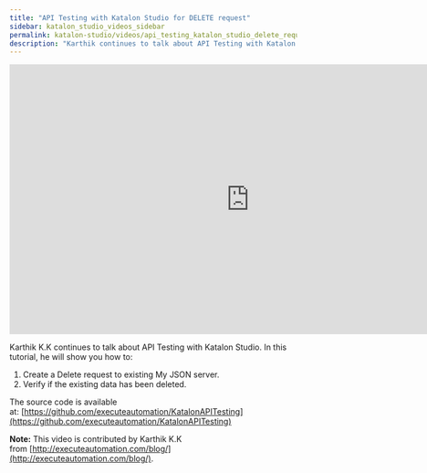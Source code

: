 ```yaml
---
title: "API Testing with Katalon Studio for DELETE request"
sidebar: katalon_studio_videos_sidebar
permalink: katalon-studio/videos/api_testing_katalon_studio_delete_request.html
description: "Karthik continues to talk about API Testing with Katalon Studio, includes how to create a Delete request and verify if the existing data has been deleted."
---
```

<iframe width="840" height="473" src="https://www.youtube.com/embed/Ed8Tgu6SUZA?feature=oembed" frameborder="0" allow="autoplay; encrypted-media" allowfullscreen="">&nbsp;</iframe>

Karthik K.K continues to talk about API Testing with Katalon Studio. In this tutorial, he will show you how to:

1.  Create a Delete request to existing My JSON server.
2.  Verify if the existing data has been deleted.

The source code is available at: [https://github.com/executeautomation/KatalonAPITesting](https://github.com/executeautomation/KatalonAPITesting)

**Note:** This video is contributed by Karthik K.K from [http://executeautomation.com/blog/](http://executeautomation.com/blog/).